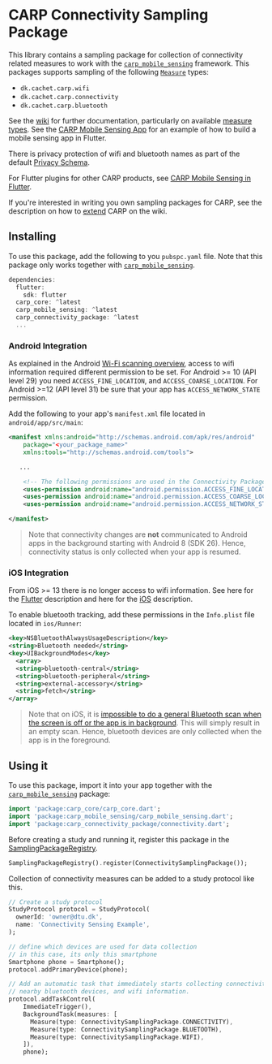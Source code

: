 # CARP Connectivity Sampling Package

This library contains a sampling package for collection of connectivity related measures to work with the [`carp_mobile_sensing`](https://pub.dartlang.org/packages/carp_mobile_sensing) framework.
This packages supports sampling of the following [`Measure`](https://pub.dev/documentation/carp_core/latest/carp_core_protocols/Measure-class.html) types:

* `dk.cachet.carp.wifi`
* `dk.cachet.carp.connectivity`
* `dk.cachet.carp.bluetooth`

See the [wiki](https://github.com/cph-cachet/carp.sensing-flutter/wiki) for further documentation, particularly on available [measure types](https://github.com/cph-cachet/carp.sensing-flutter/wiki/A.-Measure-Types).
See the [CARP Mobile Sensing App](https://github.com/cph-cachet/carp.sensing-flutter/tree/master/apps/carp_mobile_sensing_app) for an example of how to build a mobile sensing app in Flutter.

There is privacy protection of wifi and bluetooth names as part of the default [Privacy Schema](https://github.com/cph-cachet/carp.sensing-flutter/wiki/3.-Using-CARP-Mobile-Sensing#privacy-schema).

For Flutter plugins for other CARP products, see [CARP Mobile Sensing in Flutter](https://github.com/cph-cachet/carp.sensing-flutter).

If you're interested in writing you own sampling packages for CARP, see the description on
how to [extend](https://github.com/cph-cachet/carp.sensing-flutter/wiki/5.-Extending-CARP-Mobile-Sensing) CARP on the wiki.

## Installing

To use this package, add the following to you `pubspc.yaml` file. Note that this package only works together with [`carp_mobile_sensing`](https://pub.dev/packages/carp_mobile_sensing).

`````dart
dependencies:
  flutter:
    sdk: flutter
  carp_core: ^latest
  carp_mobile_sensing: ^latest
  carp_connectivity_package: ^latest
  ...
`````

### Android Integration

As explained in the Android [Wi-Fi scanning overview](https://developer.android.com/guide/topics/connectivity/wifi-scan), access to wifi information required different permission to be set.
For Android >= 10 (API level 29) you need `ACCESS_FINE_LOCATION`, and `ACCESS_COARSE_LOCATION`.
For Android >=12 (API level 31) be sure that your app has `ACCESS_NETWORK_STATE` permission.

Add the following to your app's `manifest.xml` file located in `android/app/src/main`:

````xml
<manifest xmlns:android="http://schemas.android.com/apk/res/android"
    package="<your_package_name>"
    xmlns:tools="http://schemas.android.com/tools">

   ...

    <!-- The following permissions are used in the Connectivity Package -->
    <uses-permission android:name="android.permission.ACCESS_FINE_LOCATION" />
    <uses-permission android:name="android.permission.ACCESS_COARSE_LOCATION" />
    <uses-permission android:name="android.permission.ACCESS_NETWORK_STATE"/>

</manifest>
````

> Note that connectivity changes are **not** communicated to Android apps in the background starting with Android 8 (SDK 26). Hence, connectivity status is only collected when your app is resumed.

### iOS Integration

From iOS >= 13 there is no longer access to wifi information.
See here for the [Flutter](https://pub.dev/packages/wifi_info_flutter) description
and here for the [iOS](https://developer.apple.com/documentation/systemconfiguration/1614126-cncopycurrentnetworkinfo) description.

To enable bluetooth tracking, add these permissions in the `Info.plist` file located in `ios/Runner`:

````xml
<key>NSBluetoothAlwaysUsageDescription</key>
<string>Bluetooth needed</string>
<key>UIBackgroundModes</key>
  <array>
  <string>bluetooth-central</string>
  <string>bluetooth-peripheral</string>
  <string>external-accessory</string>
  <string>fetch</string>
</array>
````

> Note that on iOS, it is [impossible to do a general Bluetooth scan when the screen is off or the app is in background](https://developer.apple.com/forums/thread/652592). This will simply result in an empty scan. Hence, bluetooth devices are only collected when the app is in the foreground.

## Using it

To use this package, import it into your app together with the
[`carp_mobile_sensing`](https://pub.dartlang.org/packages/carp_mobile_sensing) package:

`````dart
import 'package:carp_core/carp_core.dart';
import 'package:carp_mobile_sensing/carp_mobile_sensing.dart';
import 'package:carp_connectivity_package/connectivity.dart';
`````

Before creating a study and running it, register this package in the
[SamplingPackageRegistry](https://pub.dartlang.org/documentation/carp_mobile_sensing/latest/runtime/SamplingPackageRegistry.html).

`````dart
SamplingPackageRegistry().register(ConnectivitySamplingPackage());
`````

Collection of connectivity measures can be added to a study protocol like this.

```dart
// Create a study protocol
StudyProtocol protocol = StudyProtocol(
  ownerId: 'owner@dtu.dk',
  name: 'Connectivity Sensing Example',
);

// define which devices are used for data collection
// in this case, its only this smartphone
Smartphone phone = Smartphone();
protocol.addPrimaryDevice(phone);

// Add an automatic task that immediately starts collecting connectivity,
// nearby bluetooth devices, and wifi information.
protocol.addTaskControl(
    ImmediateTrigger(),
    BackgroundTask(measures: [
      Measure(type: ConnectivitySamplingPackage.CONNECTIVITY),
      Measure(type: ConnectivitySamplingPackage.BLUETOOTH),
      Measure(type: ConnectivitySamplingPackage.WIFI),
    ]),
    phone);
```
